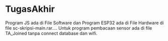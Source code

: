 # TugasAkhir
Program JS ada di File Software dan Program ESP32 ada di File Hardware di file sc-skripsi-main.rar....
Untuk program pembacaan sensor ada di file TA_Joined tanpa connect database dan wifi.
